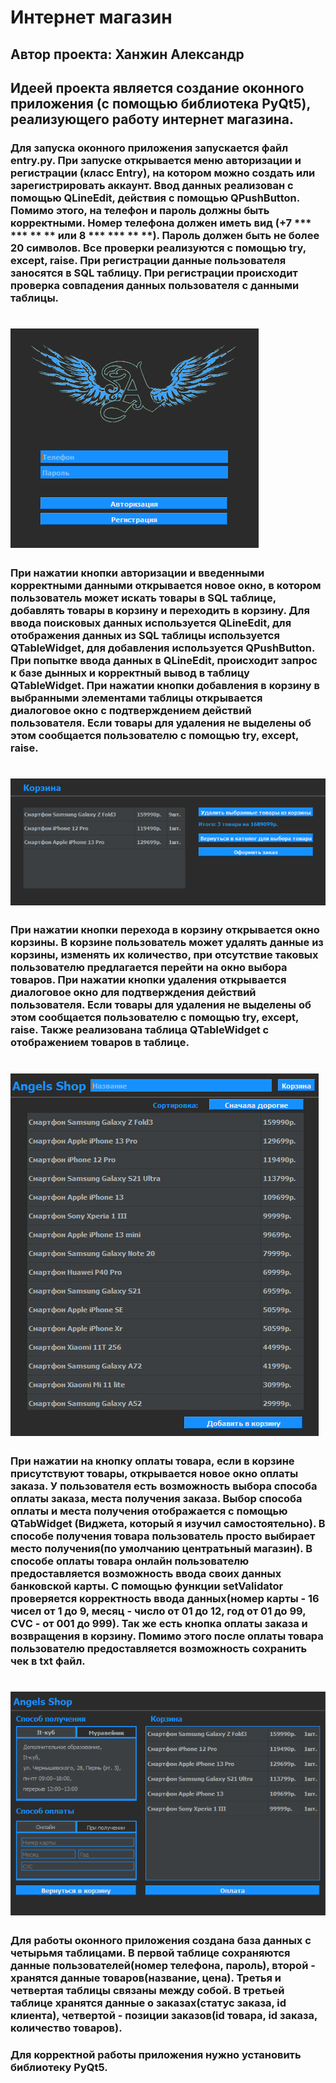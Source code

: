 # Интернет магазин
## Автор проекта: Ханжин Александр
## Идеей проекта является создание оконного приложения (с помощью библиотека PyQt5), реализующего работу интернет магазина.
### Для запуска оконного приложения запускается файл entry.py. При запуске открывается меню авторизации и регистрации (класс Entry), на котором можно создать или зарегистрировать аккаунт. Ввод данных реализован с помощью QLineEdit, действия с помощью QPushButton. Помимо этого, на телефон и пароль должны быть корректными. Номер телефона должен иметь вид (+7 *** *** ** ** или 8 *** *** ** **). Пароль должен быть не более 20 символов. Все проверки реализуются с помощью try, except, raise. При регистрации данные пользователя заносятся в SQL таблицу. При регистрации происходит проверка совпадения данных пользователя с данными таблицы.
# ![Image alt](pictures/entry.png)
### При нажатии кнопки авторизации и введенными корректными данными открывается новое окно, в котором пользователь может искать товары в SQL таблице, добавлять товары в корзину и переходить в корзину. Для ввода поисковых данных используется QLineEdit, для отображения данных из SQL таблицы используется QTableWidget, для добавления используется QPushButton. При попытке ввода данных в QLineEdit, происходит запрос к базе дынных и корректный вывод в таблицу QTableWidget. При нажатии кнопки добавления в корзину в выбранными элементами таблицы открывается диалоговое окно с подтверждением действий пользователя. Если товары для удаления не выделены об этом сообщается пользователю с помощью try, except, raise.
# ![Image alt](pictures/basket.png)
### При нажатии кнопки перехода в корзину открывается окно корзины. В корзине пользователь может удалять данные из корзины, изменять их количество, при отсутствие таковых пользователю предлагается перейти на окно выбора товаров. При нажатии кнопки удаления открывается диалоговое окно для подтверждения действий пользователя. Если товары для удаления не выделены об этом сообщается пользователю с помощью try, except, raise. Также реализована таблица QTableWidget с отображением товаров в таблице. 
# ![Image alt](pictures/main.png)
### При нажатии на кнопку оплаты товара, если в корзине присутствуют товары, открывается новое окно оплаты заказа. У пользователя есть возможность выбора способа оплаты заказа, места получения заказа. Выбор способа оплаты и места получения отображается с помощью QTabWidget (Виджета, который я изучил самостоятельно). В способе получения товара пользователь просто выбирает место получения(по умолчанию центратьный магазин). В способе оплаты товара онлайн пользователю предоставляется возможность ввода своих данных банковской карты. С помощью функции setValidator проверяется корректность ввода данных(номер карты - 16 чисел от 1 до 9, месяц - число от 01 до 12, год от 01 до 99, CVC - от 001 до 999). Так же есть кнопка оплаты заказа и возвращения в корзину. Помимо этого после оплаты товара пользователю предоставляется возможность сохранить чек в txt файл.
# ![Image alt](pictures/payment.png)
### Для работы оконного приложения создана база данных с четырьмя таблицами. В первой таблице сохраняются данные пользователей(номер телефона, пароль), второй - хранятся данные товаров(название, цена). Третья и четвертая таблицы связаны между собой. В третьей таблице хранятся данные о заказах(статус заказа, id клиента), четвертой - позиции заказов(id товара, id заказа, количество товаров).
### Для корректной работы приложения нужно установить библиотеку PyQt5.
